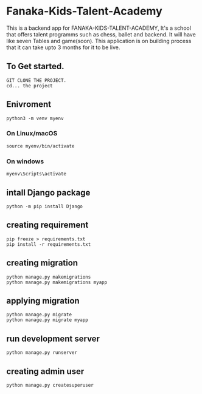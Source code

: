 # Fanaka-Kids-Talent-Academy

This is a backend app for FANAKA-KIDS-TALENT-ACADEMY, It's a school that offers talent programms such as chess, ballet and backend. 
It will have like seven Tables and game(soon). This application is on building process that it can take upto 3 months for it to be live.

## To Get started.
    GIT CLONE THE PROJECT.
    cd... the project
    
## Enivroment
    python3 -m venv myenv
### On Linux/macOS
    source myenv/bin/activate
### On windows
    myenv\Scripts\activate
## intall Django package
    python -m pip install Django
## creating requirement
    pip freeze > requirements.txt
    pip install -r requirements.txt
## creating migration
    python manage.py makemigrations
    python manage.py makemigrations myapp
## applying migration
    python manage.py migrate
    python manage.py migrate myapp
## run development server
    python manage.py runserver
## creating admin user 
    python manage.py createsuperuser





